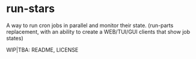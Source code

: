 # run-stars

A way to run cron jobs in parallel and monitor their state.
(run-parts replacement, with an ability to create a WEB/TUI/GUI clients that show job states)

WIP|TBA: README, LICENSE
